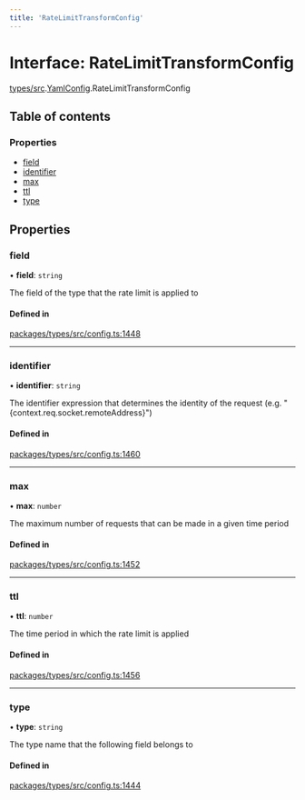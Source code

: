 ```yaml
---
title: 'RateLimitTransformConfig'
---
```


# Interface: RateLimitTransformConfig

[types/src](../modules/types_src).[YamlConfig](../modules/types_src.YamlConfig).RateLimitTransformConfig

## Table of contents

### Properties

- [field](types_src.YamlConfig.RateLimitTransformConfig#field)
- [identifier](types_src.YamlConfig.RateLimitTransformConfig#identifier)
- [max](types_src.YamlConfig.RateLimitTransformConfig#max)
- [ttl](types_src.YamlConfig.RateLimitTransformConfig#ttl)
- [type](types_src.YamlConfig.RateLimitTransformConfig#type)

## Properties

### field

• **field**: `string`

The field of the type that the rate limit is applied to

#### Defined in

[packages/types/src/config.ts:1448](https://github.com/Urigo/graphql-mesh/blob/master/packages/types/src/config.ts#L1448)

___

### identifier

• **identifier**: `string`

The identifier expression that determines the identity of the request (e.g. "\{context.req.socket.remoteAddress}")

#### Defined in

[packages/types/src/config.ts:1460](https://github.com/Urigo/graphql-mesh/blob/master/packages/types/src/config.ts#L1460)

___

### max

• **max**: `number`

The maximum number of requests that can be made in a given time period

#### Defined in

[packages/types/src/config.ts:1452](https://github.com/Urigo/graphql-mesh/blob/master/packages/types/src/config.ts#L1452)

___

### ttl

• **ttl**: `number`

The time period in which the rate limit is applied

#### Defined in

[packages/types/src/config.ts:1456](https://github.com/Urigo/graphql-mesh/blob/master/packages/types/src/config.ts#L1456)

___

### type

• **type**: `string`

The type name that the following field belongs to

#### Defined in

[packages/types/src/config.ts:1444](https://github.com/Urigo/graphql-mesh/blob/master/packages/types/src/config.ts#L1444)
